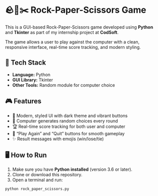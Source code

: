 # 🪨📄✂️ Rock-Paper-Scissors Game

This is a GUI-based Rock-Paper-Scissors game developed using **Python** and **Tkinter** as part of my internship project at **CodSoft**.

The game allows a user to play against the computer with a clean, responsive interface, real-time score tracking, and modern styling.

## 🔧 Tech Stack

- **Language:** Python
- **GUI Library:** Tkinter
- **Other Tools:** Random module for computer choice

## 🎮 Features

- 🎨 Modern, styled UI with dark theme and vibrant buttons
- 🧠 Computer generates random choices every round
- 🏆 Real-time score tracking for both user and computer
- 🔁 “Play Again” and “Quit” buttons for smooth gameplay
- ✨ Result messages with emojis (win/lose/tie)

## 🖥️ How to Run

1. Make sure you have **Python installed** (version 3.6 or later).
2. Clone or download this repository.
3. Open a terminal and run:

```bash
python rock_paper_scissors.py
